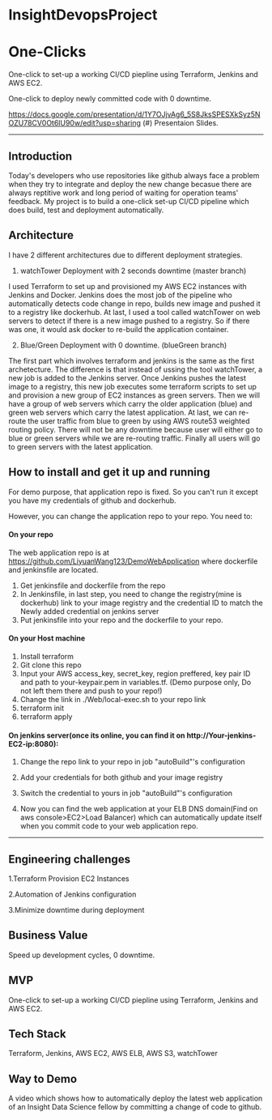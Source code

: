 # InsightDevopsProject

# One-Clicks

One-click to set-up a working CI/CD piepline using Terraform, Jenkins and AWS EC2.

One-click to deploy newly committed code with 0 downtime. 

https://docs.google.com/presentation/d/1Y7OJjvAg6_5S8JksSPESXkSyz5NOZU78CV0Ot6lU90w/edit?usp=sharing (#) Presentaion Slides.

<hr/>

## Introduction

Today's developers who use repositories like github always face a problem when they try to integrate and deploy the new change becasue there are always reptitive work and long period of waiting for operation teams' feedback. My project is to build a one-click set-up CI/CD pipeline which does build, test and deployment automatically. 

## Architecture
I have 2 different architectures due to different deployment strategies.

1. watchTower Deployment with 2 seconds downtime (master branch)

I used Terraform to set up and provisioned my AWS EC2 instances with Jenkins and Docker. Jenkins does the most job of the pipeline who automatically detects code change in repo, builds new image and pushed it to a registry like dockerhub. At last, I used a tool called watchTower on web servers to detect if there is a new image pushed to a registry. So if there was one, it would ask docker to re-build the application container.

2. Blue/Green Deployment with 0 downtime. (blueGreen branch)

The first part which involves terraform and jenkins is the same as the first archetecture. The difference is that instead of ussing the tool watchTower, a new job is added to the Jenkins server. Once Jenkins pushes the latest image to a registry, this new job executes some terraform scripts to set up and provision a new group of EC2 instances as green servers. Then we will have a group of web servers which carry the older application (blue) and green web servers which carry the latest application. 
At last, we can re-route the user traffic from blue to green by using AWS route53 weighted routing policy. There will not be any downtime because user will either go to blue or green servers while we are re-routing traffic. Finally all users will go to green servers with the latest application. 

## How to install and get it up and running
For demo purpose, that application repo is fixed. So you can't run it except you have my credentials of github and dockerhub.

However, you can change the application repo to your repo. You need to: 

#### On your repo

The web application repo is at https://github.com/LiyuanWang123/DemoWebApplication where dockerfile and jenkinsfile are located.

1. Get jenkinsfile and dockerfile from the repo
2. In Jenkinsfile, in last step, you need to change the registry(mine is dockerhub) link to your image registry and the credential ID to match the Newly added credential on jenkins server
3. Put jenkinsfile into your repo and the dockerfile to your repo. 

#### On your Host machine 

1. Install terraform
2. Git clone this repo
3. Input your AWS access_key, secret_key, region preffered, key pair ID and path to your-keypair.pem in variables.tf. (Demo purpose only, Do not left them there and push to your repo!)
4. Change the link in ./Web/local-exec.sh to your repo link
5. terraform init
6. terraform apply

#### On jenkins server(once its online, you can find it on http://Your-jenkins-EC2-ip:8080): 
1. Change the repo link to your repo in job "autoBuild"'s configuration 
2. Add your credentials for both github and your image registry
3. Switch the credential to yours in job "autoBuild"'s configuration 

4. Now you can find the web application at your ELB DNS domain(Find on aws console>EC2>Load Balancer) which can automatically update itself when you commit code to your web application repo.








<hr/>



## Engineering challenges

1.Terraform Provision EC2 Instances

2.Automation of Jenkins configuration

3.Minimize downtime during deployment


## Business Value 

Speed up development cycles, 0 downtime.

## MVP

One-click to set-up a working CI/CD piepline using Terraform, Jenkins and AWS EC2.

## Tech Stack

Terraform, Jenkins, AWS EC2, AWS ELB, AWS S3, watchTower

## Way to Demo

A video which shows how to automatically deploy the latest web application of an Insight Data Science fellow by committing a change of code to github.  
